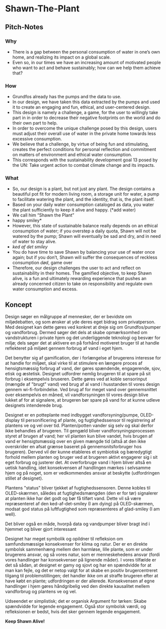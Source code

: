 # Shawn-The-Plant

## Pitch-Notes
### Why
- There is a gap between the personal consumption of water 
in one’s own home, 
and realizing its impact on a global scale.
- Even so, in our times we have an increasing amount of motivated people who want to act and behave sustainably; 
how can we help them achieve that?

### How
- Grundfos already has the pumps and the data to use.
- In our design, we have taken this data extracted by the pumps 
and used it to create an engaging and fun, ethical, and user-centered design. 
- This design is namely a challenge, a game, for the user to willingly take part in 
in order to decrease their negative footprints on the world and do their own part to help.
- In order to overcome the unique challenge posed by this design,
users must adjust their overall use of water in the private home towards less excessive consumption.
- We believe that a challenge, by virtue of being fun and stimulating, 
creates the perfect conditions for personal reflection and commitment 
on matters of environment and ethical water consumption. 
- This corresponds with the sustainability development goal 13 posed by the UN: 
Take urgent action to combat climate change and its impacts.

### What
- So, our design is a plant, but not just any plant. The design contains a beautiful pot fit for modern living room, a storage unit for water, a pump to facilitate watering the plant, and the identity, that is, the plant itself.
- Based on your daily water consumption cataloged as data, you water the plant sufficiently to keep it alive and happy.  (*add water)
- We call him “Shawn the Plant”
- happy smiley*
- However, this state of sustainable balance really depends on an ethical consumption of water; 
if you overstep a daily quota, Shawn will not be watered by the pump; Shawn will eventually be sad and dry, and in need of water to stay alive.
- *ked af det smiley*
- You do have time to save Shawn by balancing your use of water once again; but if you don’t, Shawn will suffer the consequences of reckless consumption
*død*, game over
- Therefore, our design challenges the user to act and reflect on sustainability in their homes. 
The gamified objective, to keep Shawn alive, 
is a fun and ultimately rewarding experience 
that pushes an already concerned citizen to take on responsibility and regulate own water consumption and excess.


## Koncept
Design søger en målgruppe af mennesker, der er bevidste om miljødebatten, og som ønsker at yde deres eget bidrag som privatperson. Med designet kan dette gøres ved konkret at dreje sig om Grundfos/pumper og vandforbrug. Dermed søger det dels at skabe opmærksomhed om vandstrukturen i private hjem og det underliggende teknologi og besvær for miljø; dels søger det at aktivere en på forhånd motiveret bruger til at handle reflekteret på miljøet gennem forbrug af vand i eget hjem.   


Det benytter sig af gamification, der i forlængelse af brugerens interesse for at handle for miljøet, skal virke til at stimulere en længere proces af hensigtsmæssig forbrug af vand, der gøres spændende, engagerende, sjov, etisk og æstetisk. Designet udfordrer nemlig brugeren til at spare på sit forbrug i eksempelvis bruseren. Dette gøres ved at koble sensorinput (mængde af "brugt" vand) ved brug af al vand i husstanden til vores design gennem wi-fi-forbindelse. Ved brug af for meget vand over gennemsnittet over eksempelvis en måned, vil vandforsyningen til vores design blive lukket af for at signalere, at brugeren bør spare på vand for at kunne udleve designets intenderede brug.   


Designet er en potteplante med indbygget vandforsyning/pumpe, OLED-display til personificering af plante, og fugtighedssensor til registrering af plantens ve og vel over tid. Planten/potten vander sig selv og skal derfor ikke behandles af brugeren. Til gengæld bliver vandforsyningsprocessen styret af brugen af vand; her vil planten kun blive vandet, hvis brugen af vand er hensigtsmæssig over en given mængde tid (altså at den ikke overskrider en afsat grænse baseret på gennemsnitsforbruger hos brugeren). Derved vil der kunne etableres et symbiotisk og bæredygtigt forhold mellem planten og bruger ved at brugeren aktivt engagerer sig i sit eget forbrug og justerer det. At overforbruge vand i hjem bliver altså en uetisk handling, idet konsekvensen af handlingen mærkes i selvsamme hjem og på noget, som er vedkommendes ansvar at beskytte (udfordringen stillet af designet).   


Plantens "status" bliver tjekket af fugtighedssensoren. Denne kobles til OLED-skærmen, således at fugtighedsmængden (den er for tør) signalerer at planten ikke har det godt og bør få tilført vand. Dette vil så være repræsenteret af den ked-af-det-smiley (I am dying) på OLED-skærmen, modsat god status på luftfugtighed som repræsenteres af glad-smiley (I am well).   


Det bliver også en måde, hvorpå data og vandpumper bliver bragt ind i hjemmet og bliver gjort interessant  


Designet har meget symbolik og opildner til refleksion om samfundsmæssige konsekvenser for klima og natur. Der er en direkte symbolsk sammenhæng mellem den harmløse, lille plante, som er under brugerens ansvar, og så vores natur, som er menneskehedens ansvar (fordi vores handlinger har konsekvenser på lignende måder). I vores tilfælde er det så sådan, at designet er gamy og sjovt og har en spændvidde for at man kan fejle, og det er netop valgt for at skabe en positiv brugercentreret tilgang til problemstillingen; det handler ikke om at straffe brugeren efter at have købt en plante; udfordringen er der allerede. Konsekvensen af egne handlinger i hjem gøres håndgribelig ved den direkte kausalitet mellem vandforbrug og plantens ve og vel.  


Udseendet er simplistisk; det er organisk Argument for tørken: Skabe spændvidde for legende engagement. Også stor symbolsk værdi, og refleksionen er bedst, hvis det sker gennem legende engagement. 

**Keep Shawn Alive!**
